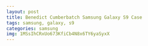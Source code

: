 ```yaml
---
layout: post
title: Benedict Cumberbatch Samsung Galaxy S9 Case
tags: samsung, galaxy, s9
categories: samsung
img: 1MSsIhCRxUo673KfiCb4N8x6TY6yaSyxX
---
```

